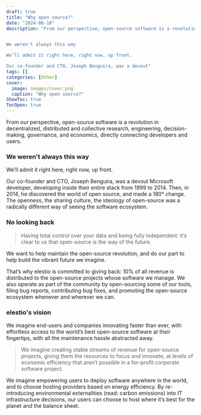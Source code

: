 ```yaml
---
draft: true
title: "Why open source?"
date: "2024-06-10"
description: "From our perspective, open-source software is a revolution in decentralized, distributed and collective research, engineering, decision-making, governance, and economics, directly connecting developers and users.


We weren't always this way

We’ll admit it right here, right now, up front.

Our co-founder and CTO, Joseph Benguira, was a devout"
tags: []
categories: [Other]
cover:
  image: images/cover.png
  caption: "Why open source?"
ShowToc: true
TocOpen: true
---
```



From our perspective, open\-source software is a revolution in decentralized, distributed and collective research, engineering, decision\-making, governance, and economics, directly connecting developers and users.

### We weren't always this way

We’ll admit it right here, right now, up front.   
  
Our co\-founder and CTO, Joseph Benguira, was a devout Microsoft developer, developing inside their entire stack from 1999 to 2014\. Then, in 2014, he discovered the world of open source, and made a 180° change. The openness, the sharing culture, the ideology of open\-source was a radically different way of seeing the software ecosystem.

### No looking back


> Having total control over your data and being fully independent: it’s clear to us that open\-source is the way of the future.

We want to help maintain the open\-source revolution, and do our part to help build the vibrant future we imagine.  
  
That’s why elestio is committed to giving back: 10% of all revenue is distributed to the open\-source projects whose software we manage. We also operate as part of the community by open\-sourcing some of our tools, filing bug reports, contributing bug fixes, and promoting the open\-source ecosystem whenever and wherever we can.

### elestio's vision

We imagine end\-users and companies innovating faster than ever, with effortless access to the world’s best open\-source software at their fingertips, with all the maintenance hassle abstracted away.


> We imagine creating stable streams of revenue for open\-source projects, giving them the resources to focus and innovate, at levels of economic efficiency that aren’t possible in a for\-profit corporate software project.

We imagine empowering users to deploy software anywhere in the world, and to choose hosting providers based on energy efficiency. By re\-introducing environmental externalities (read: carbon emissions) into IT infrastructure decisions, our users can choose to host where it’s best for the planet and the balance sheet.



